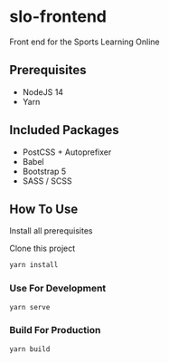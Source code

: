 # slo-frontend

Front end for the Sports Learning Online

## Prerequisites

- NodeJS 14
- Yarn

## Included Packages

- PostCSS + Autoprefixer
- Babel
- Bootstrap 5
- SASS / SCSS

## How To Use

Install all prerequisites

Clone this project

```bash
yarn install
```

### Use For Development

```bash
yarn serve
```

### Build For Production

```bash
yarn build
```

